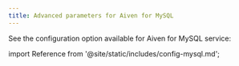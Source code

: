 ```yaml
---
title: Advanced parameters for Aiven for MySQL
---
```


See the configuration option available for
Aiven for MySQL service:

import Reference from '@site/static/includes/config-mysql.md';

<Reference />
